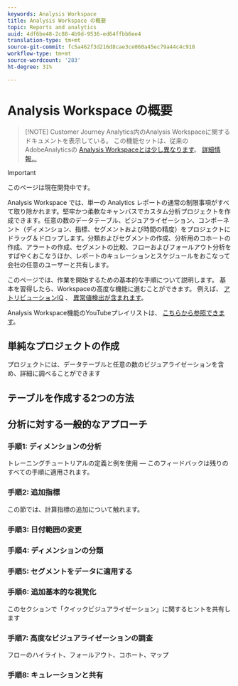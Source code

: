 ```yaml
---
keywords: Analysis Workspace
title: Analysis Workspace の概要
topic: Reports and analytics
uuid: 4df6be48-2c88-4b9d-9536-ed64ffbb6ee4
translation-type: tm+mt
source-git-commit: fc5a462f3d216d8cae3ce060a45ec79a44c4c918
workflow-type: tm+mt
source-wordcount: '283'
ht-degree: 31%

---
```



# Analysis Workspace の概要

>[!NOTE] Customer Journey Analytics内のAnalysis Workspaceに関するドキュメントを表示している。 この機能セットは、従来のAdobeAnalyticsの [Analysis Workspaceとは少し異なります](https://docs.adobe.com/content/help/ja-JP/analytics/analyze/analysis-workspace/home.html)。 [詳細情報...](/help/getting-started/cja-aa.md)

>[!IMPORTANT]
>
>このページは現在開発中です。

Analysis Workspace では、単一の Analytics レポートの通常の制限事項がすべて取り除かれます。堅牢かつ柔軟なキャンバスでカスタム分析プロジェクトを作成できます。任意の数のデータテーブル、ビジュアライゼーション、コンポーネント（ディメンション、指標、セグメントおよび時間の精度）をプロジェクトにドラッグ＆ドロップします。分類およびセグメントの作成、分析用のコホートの作成、アラートの作成、セグメントの比較、フローおよびフォールアウト分析をすばやくおこなうほか、レポートのキュレーションとスケジュールをおこなって会社の任意のユーザーと共有します。

このページでは、作業を開始するための基本的な手順について説明します。 基本を習得したら、Workspaceの高度な機能に進むことができます。 例えば、 [アトリビューションIQ](/help/analysis-workspace/attribution/overview.md) 、 [異常値検出が含まれます](/help/analysis-workspace/virtual-analyst/c-anomaly-detection/anomaly-detection.md)。

Analysis Workspace機能のYouTubeプレイリストは、 [こちらから参照できます](https://www.youtube.com/channel/UC8I6bqCk7gO6YdoMz6W5fvw/playlists?view=50&amp;sort=dd&amp;shelf_id=7)。

## 単純なプロジェクトの作成

プロジェクトには、データテーブルと任意の数のビジュアライゼーションを含め、詳細に調べることができます


## テーブルを作成する2つの方法

## 分析に対する一般的なアプローチ

### 手順1: ディメンションの分析

トレーニングチュートリアルの定義と例を使用 — このフィードバックは残りのすべての手順に適用されます。

### 手順2: 追加指標

この節では、計算指標の追加について触れます。

### 手順3: 日付範囲の変更

### 手順4: ディメンションの分類

### 手順5: セグメントをデータに適用する

### 手順6: 追加基本的な視覚化

このセクションで「クイックビジュアライゼーション」に関するヒントを共有します

### 手順7: 高度なビジュアライゼーションの調査

フローのハイライト、フォールアウト、コホート、マップ

### 手順8: キュレーションと共有

